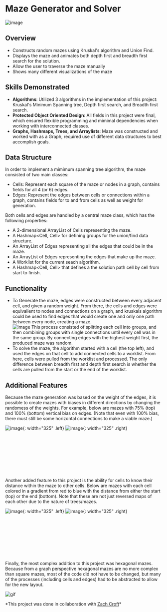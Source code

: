 # Maze Generator and Solver

![image](/images/projects/maze.gif)

## Overview

- Constructs random mazes using Kruskal's algorithm and Union Find.
- Displays the maze and animates both depth first and breadth first search for the solution.
- Allow the user to traverse the maze manually
- Shows many different visualizations of the maze

## Skills Demonstrated

- **Algorithms**: Utilized 3 algorithms in the implementation of this project: Kruskal's Minimum Spanning tree, Depth first search, and Breadth first search.
- **Protected Object Oriented Design**: All fields in this project were final, which ensured flexible programming and mimimal dependencies when working with interconnected classes.
- **Graphs, Hashmaps, Trees, and Arraylists**: Maze was constructed and worked with as a Graph, required use of different data structures to best accomplish goals.

## Data Structure

In order to implement a mimimum spanning tree algorithm, the maze consisted of two main classes:

- Cells: Represent each square of the maze or nodes in a graph, contains fields for all 4 (or 6) edges.
- Edges: Represent the edges between cells or connections within a graph, contains fields for to and from cells as well as weight for generation.

Both cells and edges are handled by a central maze class, which has the following properties:

- A 2-dimensional ArrayList of Cells representing the maze.
- A Hashmap\<Cell, Cell> for defining groups for the union/find data structure.
- An ArrayList of Edges representing all the edges that could be in the maze.
- An ArrayList of Edges representing the edges that make up the maze.
- A Worklist for the current seach algorithm.
- A Hashmap\<Cell, Cell> that defines a the solution path cell by cell from start to finish.

## Functionality

- To Generate the maze, edges were constructed between every adjacent cell, and given a random weight. From there, the cells and edges were equivalient to nodes and connections on a graph, and kruskals algorithm could be used to find edges that would create one and only one path between every node, creating a maze.<br />
  ![image](/images/projects/kruskals.png)
  This process consisted of splitting each cell into groups, and then combining groups with single connections until every cell was in the same group. By connecting edges with the highest weight first, the produced maze was random.
- To solve the maze, the algorithm started with a cell (the top left), and used the edges on that cell to add connected cells to a worklist. From here, cells were pulled from the worklist and processed. The only difference between breadth first and depth first search is whether the cells are pulled from the start or the end of the worklist.

## Additional Features

Because the maze generation was based on the weight of the edges, it is possible to create mazes with biases in different directions by changing the randomess of the weights. For example, below are mazes with 75% (top) and 100% (bottom) vertical bias on edges. (Note that even with 100% bias, there must still be some horizontal connections to make a viable maze.)<br />

![image](/images/projects/mostlyVertical.png){: width="325" .left} ![image](/images/projects/vertical.png){: width="325" .right}
<br /><br /><br /><br /><br /><br /><br /><br /><br />

Another added feature to this project is the ability for cells to know their distance within the maze to other cells. Below are mazes with each cell colored in a gradient from red to blue with the distance from either the start (top) or the end (bottom). Note that these are not just reversed maps of each other due to the nature of trees/mazes.<br />

![image](/images/projects/distFromStart.png){: width="325" .left} ![image](/images/projects/distFromEnd.png){: width="325" .right}
<br /><br /><br /><br /><br /><br /><br /><br /><br />

Finally, the most complex addition to this project was hexagonal mazes. Because from a graph perspective hexagonal mazes are no more complex than square mazes, most of the code did not have to be changed, but many of the processes (including cells and edges) had to be abstracted to allow for the new layout.

![gif](/images/projects/hexagonMaze.gif)

\*This project was done in collaboration with [Zach Croft](https://www.linkedin.com/in/zachary-croft-67316b298/)\*

